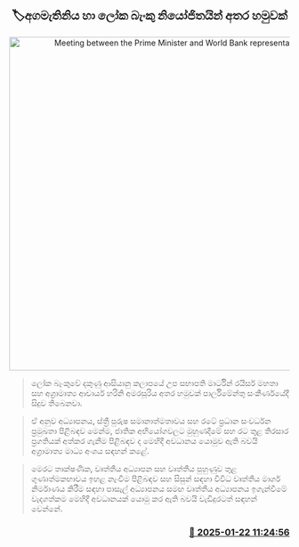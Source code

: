 <p align='center'><b><h2 align='center' title='Meeting between the Prime Minister and World Bank representatives'>🏷අගමැතිනිය හා ලෝක බැංකු නියෝජිතයින් අතර හමුවක්</h2></b></p>
<p align='center'><img src='https://helakuru.sgp1.cdn.digitaloceanspaces.com/esana/images/lib/harini-amarasuriya-world-bank.jpg' width='600' alt='Meeting between the Prime Minister and World Bank representatives'></p>

> ලෝක බැංකුවේ දකුණු ආසියානු කලාපයේ උප සභාපති මාර්ටින් රයිසර් මහතා සහ අග්‍රාමාත්‍ය ආචාර්ය හරිනි අමරසූරිය අතර හමුවක් පාර්ලිමේන්තු සංකීර්ණයේදී සිදුව තිබෙනවා.

> ඒ අනුව අධ්‍යාපනය, ස්ත්‍රී පුරුෂ සමානාත්මතාවය සහ රටේ ප්‍රධාන සංවර්ධන ප්‍රමුඛතා පිළිබඳව මෙන්ම, ජාතික අභියෝගවලට මුහුණදීමේ සහ රට තුළ තිරසාර ප්‍රගතියක් අත්කර ගැනීම පිළිබඳව ද මෙහිදී අවධානය යොමුව ඇති බවයි අග්‍රාමාත්‍ය මාධ්‍ය අංශය සඳහන් කළේ.

> මෙරට තාක්ෂණික, වෘත්තීය අධ්‍යාපන සහ වෘත්තීය පුහුණුව තුළ ගුණාත්මකභාවය ඉහළ නැංවීම පිළිබඳව සහ සිසුන් සඳහා විවිධ වෘත්තීය මාර්ග නිර්මාණය කිරීම සඳහා පාසැල් අධ්‍යාපනය සමඟ වෘත්තීය අධ්‍යාපනය ඉගැන්වීමේ වැදගත්කම මෙහිදී අවධානයක් යොමු කර ඇති බවයි වැඩිදුරටත් සඳහන් වෙන්නේ.



<h3 align='right'><a href='https://www.helakuru.lk/esana/p/106789/'>📅 2025-01-22 11:24:56</a></h3>
